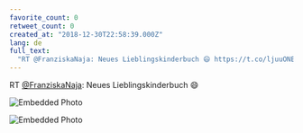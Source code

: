 ```yaml
---
favorite_count: 0
retweet_count: 0
created_at: "2018-12-30T22:58:39.000Z"
lang: de
full_text:
  "RT @FranziskaNaja: Neues Lieblingskinderbuch 😄 https://t.co/ljuuONESXc"
---
```


RT [@FranziskaNaja](https://twitter.com/FranziskaNaja): Neues
Lieblingskinderbuch 😄

<div class="gallery gallery-2">

![Embedded Photo](https://twitter-media-coderbyheart.s3.eu-north-1.amazonaws.com/1079512116145635330-DvsMu8hWkAA0HC4.jpg)

![Embedded Photo](https://twitter-media-coderbyheart.s3.eu-north-1.amazonaws.com/1079512116145635330-DvsMvKpX0AARvbp.jpg)

</div>

